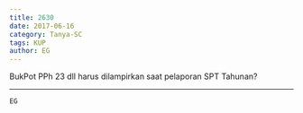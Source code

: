 ```yaml
---
title: 2630
date: 2017-06-16
category: Tanya-SC
tags: KUP
author: EG
---
```


BukPot PPh 23 dll harus dilampirkan saat pelaporan SPT Tahunan?

---



`EG`
